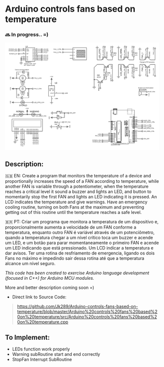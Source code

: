 # Arduino controls fans based on temperature

### 🔜 In progress.. =)

![Design on Proteus](https://raw.githubusercontent.com/Jk289/Arduino-controls-fans-based-on-temperature/master/Arduino%20control%20fans%20with%20LM35%20temperature%20based.png)

## Description:

🇬🇧 EN: Create a program that monitors the temperature of a device and proportionally increases the speed of a FAN according to temperature, while another FAN is variable through a potentiometer, when the temperature reaches a critical level it sound a buzzer and lights an LED, and button to momentarily stop the first FAN and lights an LED indicating it is pressed. An LCD indicates the temperature and give warnings. Have an emergency cooling routine, turning on both Fans at the maximum and preventing getting out of this routine until the temperature reaches a safe level.

🇧🇷 PT: Criar um programa que monitora a temperatura de um dispositivo e, proporcionalmente aumenta a velocidade de um FAN conforme a temperatura, enquanto outro FAN é variável através de um potenciômetro, quando a temperatura chegar a um nível crítico toca um buzzer e acende um LED, e um botão para parar momentaneamente o primeiro FAN e acende um LED indicando que está pressionado. Um LCD indicar a temperatura e dar avisos. Ter uma rotina de resfriamento de emergencia, ligando os dois Fans no máximo e impedindo sair dessa rotina até que a temperatura alcance um nível seguro.

*This code has been created to exercise Arduino language development (focused in C++) for Arduino MCU modules.*

More and better description coming soon =)

* Direct link to Source Code:
> https://github.com/Jk289/Arduino-controls-fans-based-on-temperature/blob/master/Arduino%20controls%20fans%20based%20on%20temperature/src/Arduino%20controls%20fans%20based%20on%20temperature.cpp


## To Implement:
* LEDs function work properly
* Warning subRoutine start and end correctly
* StopFan Interrupt SubRoutine